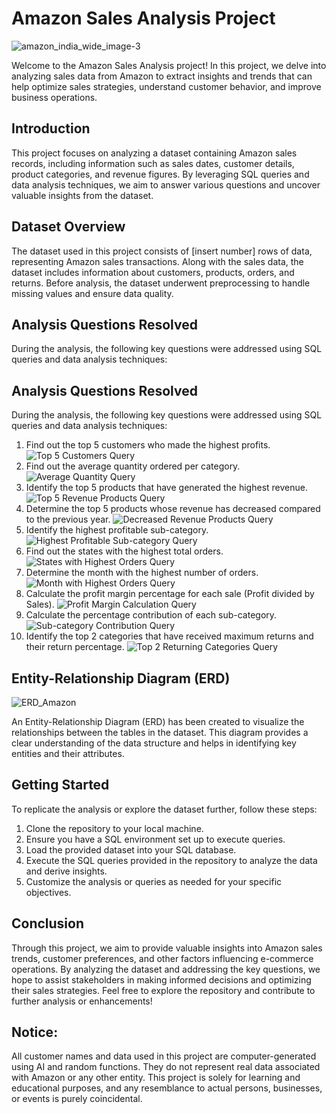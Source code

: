 # Amazon Sales Analysis Project
![amazon_india_wide_image-3](https://github.com/user-attachments/assets/4ef16010-9e30-4462-ab93-921bfe96799e)

Welcome to the Amazon Sales Analysis project! In this project, we delve into analyzing sales
data from Amazon to extract insights and trends that can help optimize sales strategies,
understand customer behavior, and improve business operations.

## Introduction
This project focuses on analyzing a dataset containing Amazon sales records, including
information such as sales dates, customer details, product categories, and revenue figures. By
leveraging SQL queries and data analysis techniques, we aim to answer various questions and
uncover valuable insights from the dataset.

## Dataset Overview
The dataset used in this project consists of [insert number] rows of data, representing Amazon
sales transactions. Along with the sales data, the dataset includes information about customers,
products, orders, and returns. Before analysis, the dataset underwent preprocessing to handle
missing values and ensure data quality.

## Analysis Questions Resolved
During the analysis, the following key questions were addressed using SQL queries and data
analysis techniques:

## Analysis Questions Resolved
During the analysis, the following key questions were addressed using SQL queries and data
analysis techniques:
1. Find out the top 5 customers who made the highest profits.
 ![Top 5 Customers Query](insert_image_link_here)
3. Find out the average quantity ordered per category.
![Average Quantity Query](insert_image_link_here)
4. Identify the top 5 products that have generated the highest revenue.
![Top 5 Revenue Products Query](insert_image_link_here)
5. Determine the top 5 products whose revenue has decreased compared to the previous year.
![Decreased Revenue Products Query](insert_image_link_here)
6. Identify the highest profitable sub-category.
![Highest Profitable Sub-category Query](insert_image_link_here)
7. Find out the states with the highest total orders.
![States with Highest Orders Query](insert_image_link_here)
8. Determine the month with the highest number of orders.
![Month with Highest Orders Query](insert_image_link_here)
9. Calculate the profit margin percentage for each sale (Profit divided by Sales).
![Profit Margin Calculation Query](insert_image_link_here)
10. Calculate the percentage contribution of each sub-category.
![Sub-category Contribution Query](insert_image_link_here)
11. Identify the top 2 categories that have received maximum returns and their return
percentage.
![Top 2 Returning Categories Query](insert_image_link_here)

## Entity-Relationship Diagram (ERD)
![ERD_Amazon](https://github.com/user-attachments/assets/774ee094-45fa-4eb9-a38f-6aad8c71b807)

An Entity-Relationship Diagram (ERD) has been created to visualize the relationships between
the tables in the dataset. This diagram provides a clear understanding of the data structure and
helps in identifying key entities and their attributes.

## Getting Started
To replicate the analysis or explore the dataset further, follow these steps:
1. Clone the repository to your local machine.
2. Ensure you have a SQL environment set up to execute queries.
3. Load the provided dataset into your SQL database.
4. Execute the SQL queries provided in the repository to analyze the data and derive insights.
5. Customize the analysis or queries as needed for your specific objectives.
   
## Conclusion
Through this project, we aim to provide valuable insights into Amazon sales trends, customer
preferences, and other factors influencing e-commerce operations. By analyzing the dataset
and addressing the key questions, we hope to assist stakeholders in making informed decisions
and optimizing their sales strategies.
Feel free to explore the repository and contribute to further analysis or enhancements!
## Notice:
All customer names and data used in this project are computer-generated using AI and random
functions. They do not represent real data associated with Amazon or any other entity. This
project is solely for learning and educational purposes, and any resemblance to actual persons,
businesses, or events is purely coincidental.
